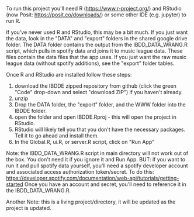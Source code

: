 To run this project you'll need R (https://www.r-project.org/) and RStudio (now Posit: https://posit.co/downloads/) or some other IDE (e.g. jupyter) to run R.

If you've never used R and RStudio, this may be a bit much. If you just want the data, look in the "DATA" and "export" folders in the shared google drive folder. The DATA folder contains the output from the IBDD_DATA_WRANG.R script, which pulls in spotify data and joins it to music league data. These files contain the data files that the app uses. If you just want the raw music league data (without spotify additions), see the "export" folder tables. 

Once R and RStudio are installed follow these steps: 

1. download the IBDDE zipped repository from github (click the green "Code" drop-down and select "download ZIP") if you haven't already.
2. unzip
3. Drop the DATA folder, the "export" folder, and the WWW folder into the IBDDE folder.
4. open the folder and open IBDDE.Rproj - this will open the project in RStudio.
5. RStudio will likely tell you that you don't have the necessary packages. Tell it to go ahead and install them.
6. In the Global.R, ui.R, or  server.R script, click on "Run App" 

Note: the IBDD_DATA_WRANG.R script in main directory will not work out of the box. You don't need it if you ignore it and Run App. 
  BUT: if you want to run it and pull spotify data yourself, you'll need a spotify developer account and associated access authorization token/secret.
  To do this: https://developer.spotify.com/documentation/web-api/tutorials/getting-started
  Once you have an account and secret, you'll need to reference it in the IBDD_DATA_WRANG.R. 

Another Note: this is a living project/directory, it will be updated as the project is updated.  


